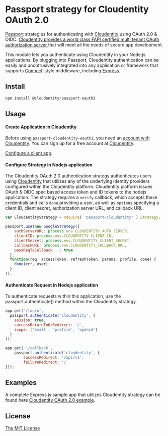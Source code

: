# Passport strategy for Cloudentity OAuth 2.0

[Passport](http://passportjs.org/) strategies for authenticating with [Cloudentity](https://cloudentity.com/)
using OAuth 2.0 & OIDC. [Cloudentity provides a world class FAPI certified multi tenant OAuth authorization server ](https://developer.cloudentity.com/get_started/cloudentity_overview/) that will meet all the needs of secure app development.

This module lets you authenticate using Cloudentity in your Node.js applications.
By plugging into Passport, Cloudentity authentication can be easily and
unobtrusively integrated into any application or framework that supports
[Connect](http://www.senchalabs.org/connect/)-style middleware, including
[Express](http://expressjs.com/).

## Install
```javascript
npm install @cloudentity/passport-oauth2
```
## Usage

#### Create Application in Cloudentity
Before using `passport-cloudentity-oauth2`, you need an [account with Cloudentity](https://developer.cloudentity.com/get_started/cloudentity_overview/). You can sign up for a free account at [Cloudentity](https://authz.cloudentity.io/register).

[Configure a client app](https://developer.cloudentity.com/howtos/applications/connecting_and_configuring_client_apps/).

#### Configure Strategy in Nodejs application

The Cloudentity OAuth 2.0 authentication strategy authenticates users using [Cloudentity](https://developer.cloudentity.com/get_started/cloudentity_overview/) that utilizes any of the underlying identity providers configured within the Cloudentity platform. Cloudentity platform issues OAuth & OIDC spec based access token and ID tokens to the nodejs application.  The strategy requires a `verify` callback, which accepts these credentials and calls `done` providing a user, as well as `options` specifying a client ID, client secret, authorization server URL, and callback URL.

```javascript
var CloudentityStrategy = require( 'passport-cloudentity' ).Strategy;

passport.use(new GoogleStrategy({
    authServerURL: process.env.CLOUDENTITY_AUTH_SERVER,
    clientID: process.env.CLOUDENTITY_CLIENT_ID,
    clientSecret: process.env.CLOUDENTITY_CLIENT_SECRET,
    callbackURL: process.env.CLOUDENTITY_CALLBACK_URL,
    passReqToCallback   : true
  },
  function(req, accessToken, refreshToken, params, profile, done) {
    done(err, user);
  }
));
```

#### Authenticate Request in Nodejs application

To authenticate requests within this application, use the passport.authenticate() method within the Cloudentity strategy.

```javascript
app.get('/login',
  passport.authenticate('cloudentity', { 
    session: true,
    successReturnToOrRedirect: '/',
    scope: ['email', 'profile', 'openid']
  }
));

app.get( '/callback',
	passport.authenticate('cloudentity', {
		successRedirect: '/api/v1',
		failureRedirect: '/'
}));
```

## Examples

A complete Express.js sample app  that utilizes Cloudentity strategy can be found here [Cloudentity OAuth 2.0 example](example).

## License

[The MIT License](http://opensource.org/licenses/MIT)

